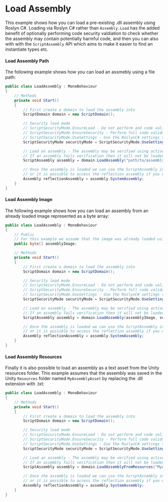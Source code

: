 # Load Assembly
This example shows how you can load a pre-existing .dll assembly using Roslyn C#. 
Loading via Roslyn C# rather than `Assembly.Load` has the added benefit of optionally performing code security valdiation to check whether the assembly may contain potentially harmful code, 
and then you can also with with the `ScriptAssembly` API which aims to make it easier to find an instantiate types etc.

#### Load Assembly Path
The following example shows how you can load an assmebly using a file path:
```cs
public class LoadAssembly : MonoBehaviour
{
    // Methods
    private void Start()
    {
        // First create a domain to load the assembly into
        ScriptDomain domain = new ScriptDomain();

        // Security load mode
        // ScriptSecurityMode.EnsureLoad - Do not perform and code validation and just load the assembly
        // ScriptSecurityMode.EnsureSecurity - Perform full code validation and discard the assembly if verification fails
        // ScriptSecurityMode.UseSettings - Use the RoslynC# settings to determine which action to take
        ScriptSecurityMode securityMode = ScriptSecurityMode.UseSettings;

        // Load an assembly - The assembly may be verified using active security restriction depending upon the security mod specified
        // If an assembly fails verification then it will not be loaded and the load method will return null
        ScriptAssembly assembly = domain.LoadAssembly("path/to/assembly.dll", securityMode);

        // Once the assembly is loaded we can use the ScriptAssembly interface which makes some things easier,
        // or it is possible to access the reflection assembly if you want to work with standard reflection API
        Assembly reflectionAssembly = assembly.SystemAssembly;
    }
}
```

#### Load Assembly Image
The following example shows how you can load an assembly from an already loaded image represented as a byte array:
```cs
public class LoadAssembly : MonoBehaviour
{
    // Public
    // For this example we assume that the image was already loaded using File.ReadAllBytes or similar, and contains a valid managed assembly image
    public byte[] assemblyImage;

    // Methods
    private void Start()
    {
        // First create a domain to load the assembly into
        ScriptDomain domain = new ScriptDomain();

        // Security load mode
        // ScriptSecurityMode.EnsureLoad - Do not perform and code validation and just load the assembly
        // ScriptSecurityMode.EnsureSecurity - Perform full code validation and discard the assembly if verification fails
        // ScriptSecurityMode.UseSettings - Use the RoslynC# settings to determine which action to take
        ScriptSecurityMode securityMode = ScriptSecurityMode.UseSettings;

        // Load an assembly - The assembly may be verified using active security restriction depending upon the security mod specified
        // If an assembly fails verification then it will not be loaded and the load method will return null
        ScriptAssembly assembly = domain.LoadAssembly(assemblyImage, securityMode);

        // Once the assembly is loaded we can use the ScriptAssembly interface which makes some things easier,
        // or it is possible to access the reflection assembly if you want to work with standard reflection API
        Assembly reflectionAssembly = assembly.SystemAssembly;
    }
}
```

#### Load Assembly Resources
Finally it is also possible to load an assembly as a text asset from the Unity resources folder. This example assumes that the assembly was saved in the Unity `Resources` folder named `MyAssemblyAsset` by replacing the .dll extension with .txt:

```cs
public class LoadAssembly : MonoBehaviour
{
    // Methods
    private void Start()
    {
        // First create a domain to load the assembly into
        ScriptDomain domain = new ScriptDomain();

        // Security load mode
        // ScriptSecurityMode.EnsureLoad - Do not perform and code validation and just load the assembly
        // ScriptSecurityMode.EnsureSecurity - Perform full code validation and discard the assembly if verification fails
        // ScriptSecurityMode.UseSettings - Use the RoslynC# settings to determine which action to take
        ScriptSecurityMode securityMode = ScriptSecurityMode.UseSettings;

        // Load an assembly - The assembly may be verified using active security restriction depending upon the security mod specified
        // If an assembly fails verification then it will not be loaded and the load method will return null
        ScriptAssembly assembly = domain.LoadAssemblyFromResources("MyAssemblyAsset", securityMode);

        // Once the assembly is loaded we can use the ScriptAssembly interface which makes some things easier,
        // or it is possible to access the reflection assembly if you want to work with standard reflection API
        Assembly reflectionAssembly = assembly.SystemAssembly;
    }
}
```
